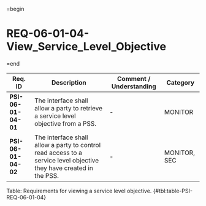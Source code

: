 =begin

# REQ-06-01-04-View_Service_Level_Objective

=end

| Req. ID                        | Description                         | Comment / Understanding                  | Category                       |
| ------------------------------ | ----------------------------------- | ---------------------------------------- | ------------------------------ |
| __PSI-06-01-04-01__ | The interface shall allow a party to retrieve a service level objective from a PSS.                                 | -                       | MONITOR      |
| __PSI-06-01-04-02__ | The interface shall allow a party to control read access to a service level objective they have created in the PSS. | -                       | MONITOR, SEC |

Table: Requirements for viewing a service level objective. {#tbl:table-PSI-REQ-06-01-04}
